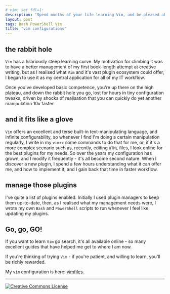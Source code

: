 ```yaml
---
# vim: set fdl=1:
description: "Spend months of your life learning Vim, and be pleased about it."
layout: post
tags: Bash PowerShell Vim
title: "vim configurations"
---
```


## the rabbit hole
`Vim` has a hilariously steep learning curve. My motivation for climbing it was to have a better management of my first book-length attempt at creative writing, but as I realised what `Vim` and it's vast plugin ecosystem could offer, I began to use it as my central application for all of my IT workflow.

Once you've developed basic competence, you're up there on the high plateau, and down the rabbit hole you go, lost for hours in tiny configuration tweaks, driven by shocks of realisation that you can quickly do yet another manipulation 10x faster.

## and it fits like a glove
`Vim` offers an excellent and terse built-in text-manipulating language, and infinite configurability, so whenever I find I'm doing a certain manipulation regularly, I write in my `vimrc` some commands to do that for me, or, if it's a more complex scenario such as, recently, editing `HTML` files, I look online for the best plugins for my needs. So over the years my configuration has grown, and I modify it frequently - it's all become second nature. When I discover a new plugin, I spend a few hours understanding what it can offer me, and how to implement it, and I gain back that time in faster workflow.

## manage those plugins
I've quite a list of plugins enabled. Initially I used plugin managers to keep them up-to-date, then, as I realised what my management needs were, I wrote my own `Bash` and `PowerShell` scripts to run whenever I feel like updating my plugins.

## Go, go, GO!
If you want to learn `Vim` go search, it's all available online - so many excellent guides that have helped me get to where I am now.

If you're thinking of trying `Vim` - if you're patient, and willing to learn, you'll be richly rewarded.

My `vim` configuration is here: [vimfiles](https://github.com/harriott/vimfiles).

---
<a rel="license" href="http://creativecommons.org/licenses/by/4.0/"><img alt="Creative Commons License" style="border-width:0" src="https://i.creativecommons.org/l/by/4.0/88x31.png" /></a>

